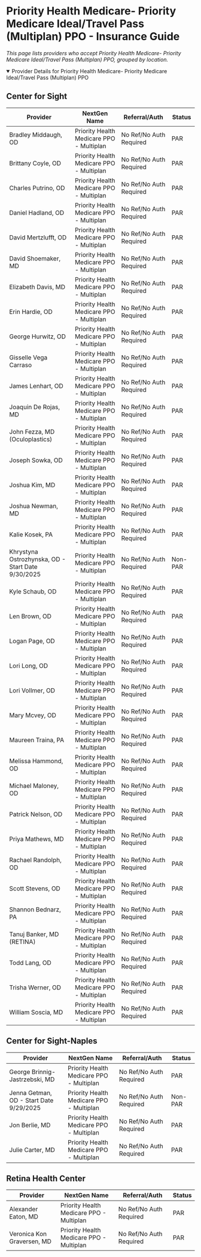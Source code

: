 # Priority Health Medicare- Priority Medicare Ideal/Travel Pass (Multiplan) PPO - Insurance Guide

*This page lists providers who accept Priority Health Medicare- Priority Medicare Ideal/Travel Pass (Multiplan) PPO, grouped by location.*

<details open><summary>Provider Details for Priority Health Medicare- Priority Medicare Ideal/Travel Pass (Multiplan) PPO</summary>

## Center for Sight

| Provider | NextGen Name | Referral/Auth | Status |
|----------|-------------|--------------|--------|
| Bradley Middaugh, OD | Priority Health Medicare PPO - Multiplan | No Ref/No Auth Required | PAR |
| Brittany Coyle, OD | Priority Health Medicare PPO - Multiplan | No Ref/No Auth Required | PAR |
| Charles Putrino, OD | Priority Health Medicare PPO - Multiplan | No Ref/No Auth Required | PAR |
| Daniel Hadland, OD | Priority Health Medicare PPO - Multiplan | No Ref/No Auth Required | PAR |
| David Mertzlufft, OD | Priority Health Medicare PPO - Multiplan | No Ref/No Auth Required | PAR |
| David Shoemaker, MD | Priority Health Medicare PPO - Multiplan | No Ref/No Auth Required | PAR |
| Elizabeth Davis, MD | Priority Health Medicare PPO - Multiplan | No Ref/No Auth Required | PAR |
| Erin Hardie, OD | Priority Health Medicare PPO - Multiplan | No Ref/No Auth Required | PAR |
| George Hurwitz, OD | Priority Health Medicare PPO - Multiplan | No Ref/No Auth Required | PAR |
| Gisselle Vega Carraso | Priority Health Medicare PPO - Multiplan | No Ref/No Auth Required | PAR |
| James Lenhart, OD | Priority Health Medicare PPO - Multiplan | No Ref/No Auth Required | PAR |
| Joaquin De Rojas, MD | Priority Health Medicare PPO - Multiplan | No Ref/No Auth Required | PAR |
| John Fezza, MD (Oculoplastics) | Priority Health Medicare PPO - Multiplan | No Ref/No Auth Required | PAR |
| Joseph Sowka, OD | Priority Health Medicare PPO - Multiplan | No Ref/No Auth Required | PAR |
| Joshua Kim, MD | Priority Health Medicare PPO - Multiplan | No Ref/No Auth Required | PAR |
| Joshua Newman, MD | Priority Health Medicare PPO - Multiplan | No Ref/No Auth Required | PAR |
| Kalie Kosek, PA | Priority Health Medicare PPO - Multiplan | No Ref/No Auth Required | PAR |
| Khrystyna Ostrozhynska, OD - Start Date 9/30/2025 | Priority Health Medicare PPO - Multiplan | No Ref/No Auth Required | Non-PAR |
| Kyle Schaub, OD | Priority Health Medicare PPO - Multiplan | No Ref/No Auth Required | PAR |
| Len Brown, OD | Priority Health Medicare PPO - Multiplan | No Ref/No Auth Required | PAR |
| Logan Page, OD | Priority Health Medicare PPO - Multiplan | No Ref/No Auth Required | PAR |
| Lori Long, OD | Priority Health Medicare PPO - Multiplan | No Ref/No Auth Required | PAR |
| Lori Vollmer, OD | Priority Health Medicare PPO - Multiplan | No Ref/No Auth Required | PAR |
| Mary Mcvey, OD | Priority Health Medicare PPO - Multiplan | No Ref/No Auth Required | PAR |
| Maureen Traina, PA | Priority Health Medicare PPO - Multiplan | No Ref/No Auth Required | PAR |
| Melissa Hammond, OD | Priority Health Medicare PPO - Multiplan | No Ref/No Auth Required | PAR |
| Michael Maloney, OD | Priority Health Medicare PPO - Multiplan | No Ref/No Auth Required | PAR |
| Patrick Nelson, OD | Priority Health Medicare PPO - Multiplan | No Ref/No Auth Required | PAR |
| Priya Mathews, MD | Priority Health Medicare PPO - Multiplan | No Ref/No Auth Required | PAR |
| Rachael Randolph, OD | Priority Health Medicare PPO - Multiplan | No Ref/No Auth Required | PAR |
| Scott Stevens, OD | Priority Health Medicare PPO - Multiplan | No Ref/No Auth Required | PAR |
| Shannon Bednarz, PA | Priority Health Medicare PPO - Multiplan | No Ref/No Auth Required | PAR |
| Tanuj Banker, MD (RETINA) | Priority Health Medicare PPO - Multiplan | No Ref/No Auth Required | PAR |
| Todd Lang, OD | Priority Health Medicare PPO - Multiplan | No Ref/No Auth Required | PAR |
| Trisha Werner, OD | Priority Health Medicare PPO - Multiplan | No Ref/No Auth Required | PAR |
| William Soscia, MD | Priority Health Medicare PPO - Multiplan | No Ref/No Auth Required | PAR |

## Center for Sight-Naples

| Provider | NextGen Name | Referral/Auth | Status |
|----------|-------------|--------------|--------|
| George Brinnig-Jastrzebski, MD | Priority Health Medicare PPO - Multiplan | No Ref/No Auth Required | PAR |
| Jenna Getman, OD - Start Date 9/29/2025 | Priority Health Medicare PPO - Multiplan | No Ref/No Auth Required | Non-PAR |
| Jon Berlie, MD | Priority Health Medicare PPO - Multiplan | No Ref/No Auth Required | PAR |
| Julie Carter, MD | Priority Health Medicare PPO - Multiplan | No Ref/No Auth Required | PAR |

## Retina Health Center

| Provider | NextGen Name | Referral/Auth | Status |
|----------|-------------|--------------|--------|
| Alexander Eaton, MD | Priority Health Medicare PPO - Multiplan | No Ref/No Auth Required | PAR |
| Veronica Kon Graversen, MD | Priority Health Medicare PPO - Multiplan | No Ref/No Auth Required | PAR |

</details>

